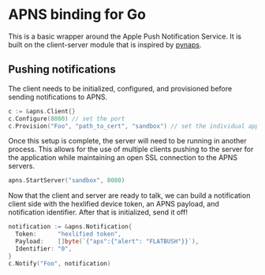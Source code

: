 APNS binding for Go
====================

This is a basic wrapper around the Apple Push Notification Service. It is built on the client-server module that is inspired by [pynaps](https://github.com/samuraisam/pyapns).


Pushing notifications
------------------
The client needs to be initialized, configured, and provisioned before sending notifications to APNS.
```go  
c := &apns.Client{}
c.Configure(8080) // set the port
c.Provision("Foo", "path_to_cert", "sandbox") // set the individual appId, path to .pem certificate, and environment
```    
Once this setup is complete, the server will need to be running in another process. This allows for the use of multiple clients pushing to the server for the application while maintaining an open SSL connection to the APNS servers.
```go
apns.StartServer("sandbox", 8080)
```    
Now that the client and server are ready to talk, we can build a notification client side with the hexlified device token, an APNS payload, and notification identifier. After that is initialized, send it off!

```go
notification := &apns.Notification{
  Token:      "hexlified token",
  Payload:    []byte(`{"aps":{"alert": "FLATBUSH"}}`),
  Identifier: "0",
}
c.Notify("Foo", notification)
```
